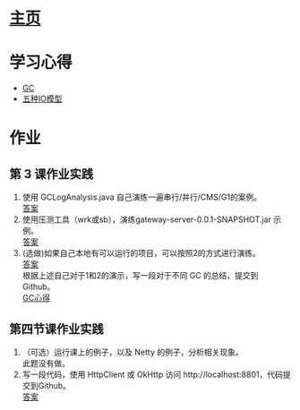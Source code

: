 # [主页](../index.md)

# 学习心得
- [GC](GC.md)
- [五种IO模型](IOModel.md)

# 作业
## 第 3 课作业实践
1. 使用 GCLogAnalysis.java 自己演练一遍串行/并行/CMS/G1的案例。
   <br/>[答案](course3-question1.md)
2. 使用压测工具（wrk或sb），演练gateway-server-0.0.1-SNAPSHOT.jar 示例。
   <br/>[答案](course3-question2.md)
3. (选做)如果自己本地有可以运行的项目，可以按照2的方式进行演练。
   <br/>[答案](course3-question3.md)
<br/>根据上述自己对于1和2的演示，写一段对于不同 GC 的总结，提交到 Github。
<br/>[GC心得](GC.md)

## 第四节课作业实践
1. （可选）运行课上的例子，以及 Netty 的例子，分析相关现象。
   <br/> 此题没有做。
2. 写一段代码，使用 HttpClient 或 OkHttp 访问 http://localhost:8801，代码提交到Github。
   <br/>[答案](course4-question2.md)
